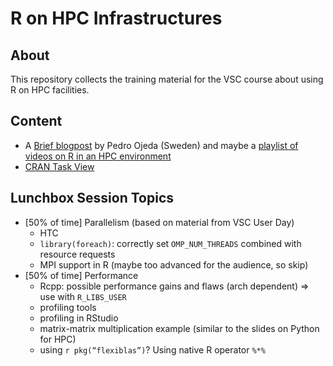 # R on HPC Infrastructures

## About
This repository collects the training material for the VSC course about using R on HPC facilities.

## Content

- A [Brief blogpost](https://www.r-bloggers.com/2023/03/using-r-in-an-high-performance-computing-environment/) by Pedro Ojeda (Sweden) and maybe a [playlist of videos on R in an HPC environment](https://www.youtube.com/playlist?list=PL6jMHLEmPVLy63E9RXwHivhaN0epxaEVi)
- [CRAN Task View](https://github.com/cran-task-views/HighPerformanceComputing/blob/master/HighPerformanceComputing.md)

## Lunchbox Session Topics
- [50% of time] Parallelism (based on material from VSC User Day)
  + HTC
  + `library(foreach)`: correctly set `OMP_NUM_THREADS` combined with resource requests
  + MPI support in R (maybe too advanced for the audience, so skip)
- [50% of time] Performance
  + Rcpp: possible performance gains and flaws (arch dependent) => use with `R_LIBS_USER`
  + profiling tools
  + profiling in RStudio
  + matrix-matrix multiplication example (similar to the slides on Python for HPC)
  + using `r pkg(“flexiblas”)`? Using native R operator `%*%`
